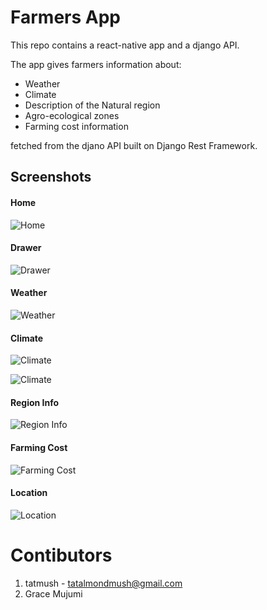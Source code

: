 # Farmers App

This repo contains a react-native app and a django API.

The app gives farmers information about:
- Weather
- Climate
- Description of the Natural region
- Agro-ecological zones
- Farming cost information

fetched from the djano API built on Django Rest Framework.

## Screenshots

#### Home

![Home](screenshots/1.png?raw=true "Home")

#### Drawer

![Drawer](screenshots/2.png?raw=true "Drawer")

#### Weather

![Weather](screenshots/3.png?raw=true "Weather")

#### Climate

![Climate](screenshots/4_1.png?raw=true "Climate")

![Climate](screenshots/4.png?raw=true "Climate")

#### Region Info

![Region Info](screenshots/5.png?raw=true "Region Info")

#### Farming Cost

![Farming Cost](screenshots/6.png?raw=true "Farming Cost")

#### Location

![Location](screenshots/7.png?raw=true "Location")

# Contibutors

1. tatmush - tatalmondmush@gmail.com
2. Grace Mujumi
